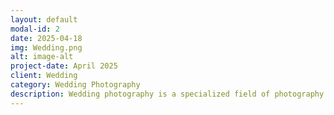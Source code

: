 ```yaml
---
layout: default
modal-id: 2
date: 2025-04-18
img: Wedding.png
alt: image-alt
project-date: April 2025
client: Wedding
category: Wedding Photography
description: Wedding photography is a specialized field of photography focused on documenting all aspects of a wedding day, from pre-wedding events like engagement sessions to the ceremony and reception. It involves capturing both posed and candid moments, aiming to create a visual narrative of the couple's special day. Wedding photographers utilize various styles, including portrait, documentary, and photojournalistic approaches, to produce a comprehensive collection of images that the couple can cherish for years to come. 
---
```

